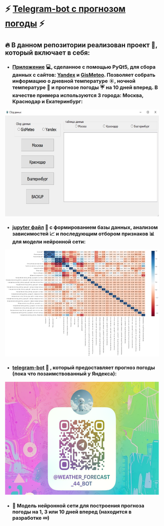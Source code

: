 # :zap: [Telegram-bot с прогнозом погоды](https://t.me/Weather_Forecast_44_Bot) :zap:

## :fire: В данном репозитории реализован проект :page_facing_up:, который включает в себя: 

 - ### [Приложение](https://github.com/badubidabambirimbum/weather-forecast-bot/tree/main/Parsing) :computer:, сделанное с помощью PyQt5, для сбора данных с сайтов: [Yandex](https://yandex.ru/pogoda?via=hl) и [GisMeteo](https://www.gismeteo.ru/). Позволяет собрать информацию о дневной температуре :sunny:, ночной температуре :crescent_moon: и прогнозе погоды :umbrella: на 10 дней вперед. В качестве примера используются 3 города: Москва, Краснодар и Екатеринбург:
 <img src="photo/desktop_parsing.jpg" width="700" height="350">

  - ### [jupyter файл](https://github.com/badubidabambirimbum/weather-forecast-bot/blob/main/create_dataset/analitic_temp.ipynb) :memo: с формированием базы данных, анализом зависимостей :chart_with_upwards_trend: и последующим отбором признаков :bar_chart: для модели нейронной сети:
<img src="photo/corr.png" width="700" height="350">

  - ### [telegram-bot](https://github.com/badubidabambirimbum/weather-forecast-bot/tree/main/telegram_bot) :robot: , который предоставляет прогноз погоды (пока что позаимствованный у Яндекса):
  <img src="photo/qr-code.png" width="700" height="370">

  - ### :construction: Модель нейронной сети для построения прогноза погоды на 1, 3 или 10 дней вперед (находится в разработке :zzz:)
